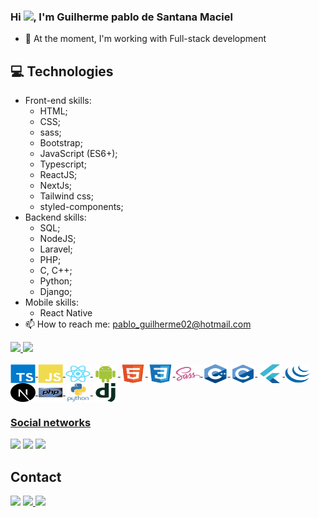 ### Hi <img src="https://raw.githubusercontent.com/kaueMarques/kaueMarques/master/hi.gif" width="30px">, I'm Guilherme pablo de Santana Maciel

<!--
**PabloSanttana/PabloSanttana** is a ✨ _special_ ✨ repository because its `README.md` (this file) appears on your GitHub profile.
-->

- 🔭 At the moment, I'm working with Full-stack development
## 💻 Technologies

- Front-end skills:
  - HTML;
  - CSS;
  - sass;
  - Bootstrap;
  - JavaScript (ES6+);
  - Typescript;
  - ReactJS;
  - NextJs;
  - Tailwind css;
  - styled-components;
- Backend skills:
  - SQL;
  - NodeJS;
  - Laravel;
  - PHP;
  - C, C++;
  - Python;
  - Django;
 - Mobile skills:
   - React Native
- 📫 How to reach me: <a href = "mailto:pablo_guilherme02@hotmail.com">  pablo_guilherme02@hotmail.com </a>
<div>
  <a href="https://github.com/PabloSanttana">
  <img height="180em" src="https://github-readme-stats.vercel.app/api?username=PabloSanttana&show_icons=true&theme=midnight-purple&include_all_commits=true&count_private=true"/>
  <img height="180em" src="https://github-readme-stats.vercel.app/api/top-langs/?username=PabloSanttana&layout=compact&langs_count=7&theme=highcontrast"/>
</div>
  
  <div style="display: inline_block"><br>
  <img align="center" alt="PabloSanttana-TS" height="30" width="40" src="https://github.com/devicons/devicon/blob/master/icons/typescript/typescript-original.svg">
  <img align="center" alt="PabloSanttana-Js" height="30" width="40" src="https://raw.githubusercontent.com/devicons/devicon/master/icons/javascript/javascript-plain.svg">
   <img align="center" alt="PabloSanttana-React" height="30" width="40" src="https://raw.githubusercontent.com/devicons/devicon/master/icons/react/react-original.svg">
  <img align="center" alt="PabloSanttana-Android" height="30" width="40" src="https://github.com/devicons/devicon/blob/master/icons/android/android-original.svg">
  <img align="center" alt="PabloSanttana-HTML" height="30" width="40" src="https://raw.githubusercontent.com/devicons/devicon/master/icons/html5/html5-original.svg">
  <img align="center" alt="PabloSanttana-CSS" height="30" width="40" src="https://raw.githubusercontent.com/devicons/devicon/master/icons/css3/css3-original.svg">
  <img align="center" alt="PabloSanttana-SASS" height="30" width="40" src="https://raw.githubusercontent.com/devicons/devicon/master/icons/sass/sass-original.svg">
  <img align="center" alt="PabloSanttana-C++" height="30" width="40" src="https://raw.githubusercontent.com/devicons/devicon/master/icons/cplusplus/cplusplus-original.svg">
   <img align="center" alt="PabloSanttana-C++" height="30" width="40" src="https://github.com/devicons/devicon/blob/master/icons/c/c-original.svg">
  <img align="center" alt="PabloSanttana-Flutter" height="30" width="40" src="https://github.com/devicons/devicon/blob/master/icons/flutter/flutter-original.svg">
  <img align="center" alt="PabloSanttana-Jquery" height="30" width="40" src="https://github.com/devicons/devicon/blob/master/icons/jquery/jquery-original.svg">
  <img align="center" alt="PabloSanttana-Nextjs" height="30" width="40" src="https://github.com/devicons/devicon/blob/master/icons/nextjs/nextjs-original.svg">
  <img align="center" alt="PabloSanttana-PHP" height="30" width="40" src="https://github.com/devicons/devicon/blob/master/icons/php/php-original.svg">
  <img align="center" alt="PabloSanttana-PHP" height="30" width="40" src="https://github.com/devicons/devicon/blob/master/icons/python/python-original-wordmark.svg">
  <img align="center" alt="PabloSanttana-PHP" height="30" width="40" src="https://github.com/devicons/devicon/blob/master/icons/django/django-plain.svg">
    
</div>
  
 ### Social networks
  
 <div> 
  <a href="https://www.linkedin.com/in/guilherme-pablo-4839991b0/" target="_blank" rel="noopener noreferrer"><img src="https://img.shields.io/badge/-LinkedIn-%230077B5?style=for-the-badge&logo=linkedin&logoColor=white" target="_blank"></a> 
  <a href="https://www.instagram.com/pablosantana75/" target="_blank" rel="noopener noreferrer"><img src="https://img.shields.io/badge/-Instagram-%23E4405F?style=for-the-badge&logo=instagram&logoColor=white" target="_blank"></a>
    <a href="https://www.facebook.com/guilherme.pablo.94" target="_blank" rel="noopener noreferrer"><img src="https://img.shields.io/badge/Facebook-1877F2?style=for-the-badge&logo=facebook&logoColor=white" target="_blank"></a>
  
</div>
  
## Contact
<div>
  <a href = "mailto:pablo_guilherme02@hotmail.com"><img src="https://img.shields.io/badge/Microsoft_Outlook-0078D4?style=for-the-badge&logo=microsoft-outlook&logoColor=white" target="_blank"></a>
   <a href = "mailto:pabloguilherme813@gmail.com"><img src="https://img.shields.io/badge/Gmail-D14836?style=for-the-badge&logo=gmail&logoColor=white" target="_blank">  </a>
  <a href = "https://wa.me/5584998355843?text=Ol%C3%A1+Pablo%2C+Tudo+bem%3F">
    <img src="https://img.shields.io/badge/WhatsApp-25D366?style=for-the-badge&logo=whatsapp&logoColor=white" target="_blank" />
  </a>
</div>

   
